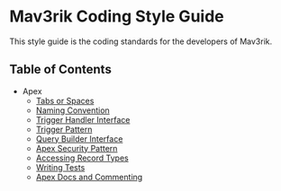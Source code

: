 # Mav3rik Coding Style Guide

This style guide is the coding standards for the developers of Mav3rik.


## Table of Contents
- Apex
  - [Tabs or Spaces](APEX/01-TAB-OR-SPACES.md)
  - [Naming Convention](APEX/02-NAMING-CONVENTION.md)
  - [Trigger Handler Interface](APEX/03-TRIGGER-HANDLER-INTERFACE.md)
  - [Trigger Pattern](APEX/04-TRIGGER-PATTERN.md)
  - [Query Builder Interface](APEX/05-QUERY-BUILDER-INTERFACE.md)
  - [Apex Security Pattern](APEX/06-APEX-SECURITY-PATTERN.md)
  - [Accessing Record Types](APEX/07-ACCESSING-RECORD-TYPES.md)
  - [Writing Tests](APEX/08-WRITING-TESTS.md)
  - [Apex Docs and Commenting](APEX/09-APEX-DOCS-AND-COMMENTING.md)
